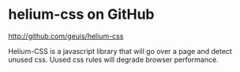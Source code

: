 <!--
id: 842203142
link: http://kevinisom.info/post/842203142/helium-css-on-github
slug: helium-css-on-github
date: Thu Jul 22 2010 09:55:31 GMT+1200 (NZST)
raw: {"blog_name":"kevinisom","id":842203142,"post_url":"http://kevinisom.info/post/842203142/helium-css-on-github","slug":"helium-css-on-github","type":"link","date":"2010-07-21 21:55:31 GMT","timestamp":1279749331,"state":"published","format":"html","reblog_key":"djLw5WGL","tags":["javascript"],"short_url":"http://tmblr.co/Zw68YyoCm06","highlighted":[],"bookmarklet":true,"note_count":0,"source_url":"http://github.com/geuis/helium-css","source_title":"github.com","title":"helium-css on GitHub","url":"http://github.com/geuis/helium-css","description":"<p>Helium-CSS is a javascript library that will go over a page and detect unused css. Uused css rules will degrade browser performance.</p>"}
publish: 2010-07-022
tags: javascript
title: helium-css on GitHub
-->


helium-css on GitHub
====================

<http://github.com/geuis/helium-css>

Helium-CSS is a javascript library that will go over a page and detect
unused css. Uused css rules will degrade browser performance.


